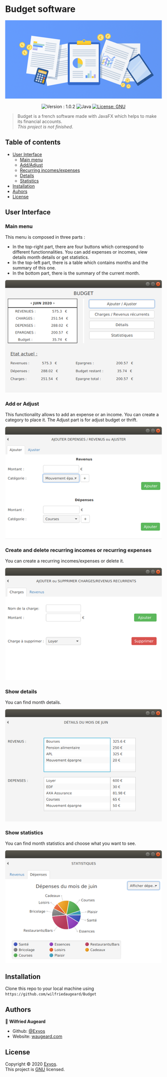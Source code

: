 # Budget software
![baniere](https://github.com/wilfriedaugeard/Budget/blob/master/assets/baniere.jpg)
<p align="center">
<img alt="Version : 1.0.2" src="https://img.shields.io/badge/version-1.0.2-green" target="_blank" />
  <img alt="Java" src="https://img.shields.io/badge/Java-v1.8-blue?logo=java&logoColor=white" target="_blank" />
<a href="https://github.com/wilfriedaugeard/Budget/blob/master/LICENSE">
    <img alt="License: GNU" src="https://img.shields.io/badge/License-GNU-yellow.svg" />
</a>
</p>

> Budget is a french software made with JavaFX which helps to make its financial accounts.</br>
*This project is not finished*.

## Table of contents
- [User Interface](#user-interface)
  - [Main menu](#main-menu)
  - [Add/Adjust](#add-or-adjust)
  - [Recurring incomes/expenses](#create-and-delete-recurring-incomes-or-recurring-expenses)
  - [Details](#show-details)
  - [Statistics](#show-statistics)
- [Installation](#installation)
- [Auhors](#authors)
- [License](#license)


## User Interface

### Main menu 

This menu is composed in three parts : </br>
- In the top-right part, there are four buttons which correspond to different functionnalities. You can add expenses or incomes, view details month details or get statistics.
- In the top-left part, there is a table which contains months and the summary of this one.
- In the bottom part, there is the summary of the current month.

<p align="center">
  <img alt="menu" src="https://github.com/wilfriedaugeard/Budget/blob/master/assets/mainmenu.png"/>
</p>

### Add or Adjust 

This functionality allows to add an expense or an income. You can create a category to place it.
The Adjust part is for adjust budget or thrift.

<p align="center">
  <img alt="menu" src="https://github.com/wilfriedaugeard/Budget/blob/master/assets/ajouter.png"/>
</p>

### Create and delete recurring incomes or recurring expenses

You can create a recurring incomes/expenses or delete it.

<p align="center">
  <img alt="menu" src="https://github.com/wilfriedaugeard/Budget/blob/master/assets/recurrent.png"/>
</p>

### Show details 

You can find month details.

<p align="center">
  <img alt="menu" src="https://github.com/wilfriedaugeard/Budget/blob/master/assets/details.png"/>
</p>

### Show statistics 

You can find month statistics and choose what you want to see.

<p align="center">
  <img alt="menu" src="https://github.com/wilfriedaugeard/Budget/blob/master/assets/stats2.png"/>
</p>

## Installation
Clone this repo to your local machine using `https://github.com/wilfriedaugeard/Budget`


## Authors

👤 **Wilfried Augeard**
- Github: [@Exyos](https://github.com/wilfriedaugeard)
- Website: [waugeard.com](https://waugeard.com)

## License

Copyright © 2020 [Exyos](https://github.com/wilfriedaugeard).</br>
This project is [GNU](https://github.com/wilfriedaugeard/Budget/blob/master/LICENSE) licensed.
